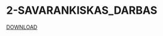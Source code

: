 # 2-SAVARANKISKAS_DARBAS
[DOWNLOAD](https://github.com/mackka2k/2-SAVARANKISKAS_DARBAS/releases/download/V0.1/EVALDAS_MACKONIS_VVK.exe)
